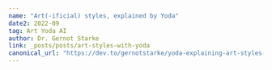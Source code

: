 ```yaml
---
name: "Art(-ificial) styles, explained by Yoda"
date2: 2022-09
tag: Art Yoda AI
author: Dr. Gernot Starke
link: _posts/posts/art-styles-with-yoda
canonical_url: "https://dev.to/gernotstarke/yoda-explaining-art-styles-by-example-405e"
---
```



